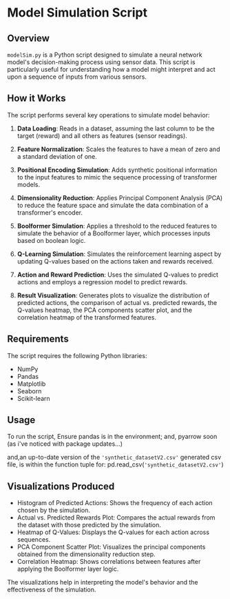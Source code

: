 
# Model Simulation Script

## Overview
`modelSim.py` is a Python script designed to simulate a neural network model's decision-making process using sensor data. This script is particularly useful for understanding how a model might interpret and act upon a sequence of inputs from various sensors.

## How it Works
The script performs several key operations to simulate model behavior:

1. **Data Loading**: Reads in a dataset, assuming the last column to be the target (reward) and all others as features (sensor readings).

2. **Feature Normalization**: Scales the features to have a mean of zero and a standard deviation of one.

3. **Positional Encoding Simulation**: Adds synthetic positional information to the input features to mimic the sequence processing of transformer models.

4. **Dimensionality Reduction**: Applies Principal Component Analysis (PCA) to reduce the feature space and simulate the data combination of a transformer's encoder.

5. **Boolformer Simulation**: Applies a threshold to the reduced features to simulate the behavior of a Boolformer layer, which processes inputs based on boolean logic.

6. **Q-Learning Simulation**: Simulates the reinforcement learning aspect by updating Q-values based on the actions taken and rewards received.

7. **Action and Reward Prediction**: Uses the simulated Q-values to predict actions and employs a regression model to predict rewards.

8. **Result Visualization**: Generates plots to visualize the distribution of predicted actions, the comparison of actual vs. predicted rewards, the Q-values heatmap, the PCA components scatter plot, and the correlation heatmap of the transformed features.

## Requirements
The script requires the following Python libraries:
- NumPy
- Pandas
- Matplotlib
- Seaborn
- Scikit-learn

## Usage
To run the script, Ensure pandas is in the environment; and, pyarrow soon (as i've noticed with package updates...) 

and,an up-to-date version of the  `'synthetic_datasetV2.csv'`
generated csv file, is within the function tuple for:
 pd.read_csv(`'synthetic_datasetV2.csv'`)

## Visualizations Produced
- Histogram of Predicted Actions: Shows the frequency of each action chosen by the simulation.
- Actual vs. Predicted Rewards Plot: Compares the actual rewards from the dataset with those predicted by the simulation.
- Heatmap of Q-Values: Displays the Q-values for each action across sequences.
- PCA Component Scatter Plot: Visualizes the principal components obtained from the dimensionality reduction step.
- Correlation Heatmap: Shows correlations between features after applying the Boolformer layer logic.

The visualizations help in interpreting the model's behavior and the effectiveness of the simulation.
